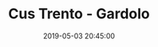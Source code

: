 ---
title: Cus Trento - Gardolo
date: 2019-05-03 20:45:00
squadra-a: Bc Gardolo
punteggio-a: 
squadra-b: Cus Trento
punteggio-b: 
partite/squadra: serie-d-18-19
luogo: PALESTRA SANBAPOLIS
categoria: serie d
---